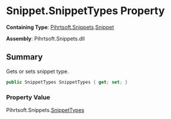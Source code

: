 # Snippet\.SnippetTypes Property

**Containing Type**: [Pihrtsoft.Snippets](../../README.md)\.[Snippet](../README.md)

**Assembly**: Pihrtsoft\.Snippets\.dll

## Summary

Gets or sets snippet type\.

```csharp
public SnippetTypes SnippetTypes { get; set; }
```

### Property Value

Pihrtsoft\.Snippets\.[SnippetTypes](../../SnippetTypes/README.md)

